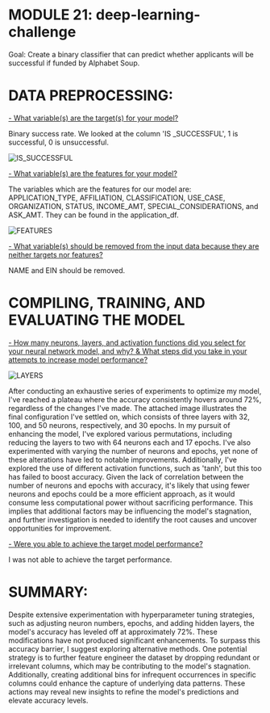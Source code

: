 # MODULE 21: deep-learning-challenge

Goal: Create a binary classifier that can predict whether applicants will be successful if funded by Alphabet Soup. 


# DATA PREPROCESSING: 

<ins>- What variable(s) are the target(s) for your model?<ins>

Binary success rate. We looked at the column 'IS _SUCCESSFUL', 1 is successful, 0 is unsuccessful. 

![IS_SUCCESSFUL](https://github.com/user-attachments/assets/c0046000-c12d-4196-a5c2-d244b7c98780)


<ins>- What variable(s) are the features for your model?<ins>

The variables which are the features for our model are: APPLICATION_TYPE, AFFILIATION, CLASSIFICATION,	USE_CASE, ORGANIZATION,	STATUS,	INCOME_AMT, SPECIAL_CONSIDERATIONS, and ASK_AMT. 
They can be found in the application_df. 

![FEATURES](https://github.com/user-attachments/assets/7b249b62-9453-4d50-8397-c88ffbabb46d)



<ins>- What variable(s) should be removed from the input data because they are neither targets nor features?<ins>

NAME and EIN should be removed. 
  

# COMPILING, TRAINING, AND EVALUATING THE MODEL

<ins>- How many neurons, layers, and activation functions did you select for your neural network model, and why? & What steps did you take in your attempts to increase model performance? <ins>


![LAYERS](https://github.com/user-attachments/assets/4f9962ec-c196-4a36-9d9d-c06789c99e29)


After conducting an exhaustive series of experiments to optimize my model, I've reached a plateau where the accuracy consistently hovers around 72%, regardless of the changes I've made. The attached image illustrates the final configuration I've settled on, which consists of three layers with 32, 100, and 50 neurons, respectively, and 30 epochs.
In my pursuit of enhancing the model, I've explored various permutations, including reducing the layers to two with 64 neurons each and 17 epochs. I've also experimented with varying the number of neurons and epochs, yet none of these alterations have led to notable improvements.
Additionally, I've explored the use of different activation functions, such as 'tanh', but this too has failed to boost accuracy.
Given the lack of correlation between the number of neurons and epochs with accuracy, it's likely that using fewer neurons and epochs could be a more efficient approach, as it would consume less computational power without sacrificing performance.
This implies that additional factors may be influencing the model's stagnation, and further investigation is needed to identify the root causes and uncover opportunities for improvement.


<ins>- Were you able to achieve the target model performance?<ins>

I was not able to achieve the target performance. 



# SUMMARY:

Despite extensive experimentation with hyperparameter tuning strategies, such as adjusting neuron numbers, epochs, and adding hidden layers, the model's accuracy has leveled off at approximately 72%.
These modifications have not produced significant enhancements.
To surpass this accuracy barrier, I suggest exploring alternative methods.
One potential strategy is to further feature engineer the dataset by dropping redundant or irrelevant columns, which may be contributing to the model's stagnation.
Additionally, creating additional bins for infrequent occurrences in specific columns could enhance the capture of underlying data patterns. These actions may reveal new insights to refine the model's predictions and elevate accuracy levels.


